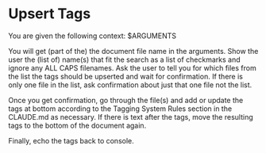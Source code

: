 # Upsert Tags

You are given the following context:
$ARGUMENTS

You will get (part of the) the document file name in the arguments. Show the user the (list of) name(s) that fit the search as a list of checkmarks and ignore any ALL CAPS filenames. Ask the user to tell you for which files from the list the tags should be upserted and wait for confirmation. If there is only one file in the list, ask confirmation about just that one file not the list.

Once you get confirmation, go through the file(s) and add or update the tags at bottom according to the Tagging System Rules section in the CLAUDE.md as necessary. If there is text after the tags, move the resulting tags to the bottom of the document again.

Finally, echo the tags back to console.
